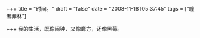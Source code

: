 +++
title = "时间。"
draft = "false"
date = "2008-11-18T05:37:45"
tags = ["瞳者菲林"]


+++
我的生活，既像闹钟，又像魔方，还像黑莓。